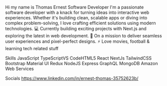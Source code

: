 Hi  my name is Thomas Ernest
Software Developer 
I'm a passionate software developer with a knack for turning ideas into interactive web experiences. Whether it's building clean, scalable apps or diving into complex problem-solving, I love crafting efficient solutions using modern technologies.
💻 Currently building exciting projects with Next.js and exploring the latest in web development.
🚀 On a mission to deliver seamless user experiences and pixel-perfect designs.
⚡  Love movies, football & learning tech related stuff


Skills
JavaScript TypeScriptVS CodeHTML5 React NextJs TailwindCSS Bootstrap Material UI Redux NodeJS Express GraphQL MongoDB Amazon Web Services

Socials
https://www.linkedin.com/in/ernest-thomas-35752623b/   

